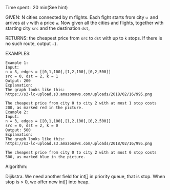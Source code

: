 Time spent :  20 min(See hint)

GIVEN: N cities connected by m flights. Each fight starts from city `u `and arrives at `v` with a price `w`. Now given all the cities and flights, together with starting city `src` and the destination `dst`,

RETURNS: the cheapest price from `src` to `dst` with up to `k` stops. If there is no such route, output `-1`.

EXAMPLES:

```
Example 1:
Input: 
n = 3, edges = [[0,1,100],[1,2,100],[0,2,500]]
src = 0, dst = 2, k = 1
Output: 200
Explanation: 
The graph looks like this:
https://s3-lc-upload.s3.amazonaws.com/uploads/2018/02/16/995.png

The cheapest price from city 0 to city 2 with at most 1 stop costs 200, as marked red in the picture.
Example 2:
Input: 
n = 3, edges = [[0,1,100],[1,2,100],[0,2,500]]
src = 0, dst = 2, k = 0
Output: 500
Explanation: 
The graph looks like this:
https://s3-lc-upload.s3.amazonaws.com/uploads/2018/02/16/995.png

The cheapest price from city 0 to city 2 with at most 0 stop costs 500, as marked blue in the picture.
```

Algorithm:

Dijikstra. We need another field for int[] in priority queue, that is stop. When stop is > 0, we offer new int[] into heap.